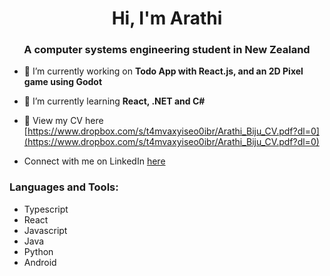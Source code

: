 <h1 align="center">Hi, I'm Arathi</h1>
<h3 align="center">A computer systems engineering student in New Zealand</h3>

- 🔭 I’m currently working on **Todo App with React.js, and an 2D Pixel game using Godot**

- 🌱 I’m currently learning **React, .NET and C#**

- 📄 View my CV here [https://www.dropbox.com/s/t4mvaxyiseo0ibr/Arathi_Biju_CV.pdf?dl=0](https://www.dropbox.com/s/t4mvaxyiseo0ibr/Arathi_Biju_CV.pdf?dl=0)
- Connect with me on LinkedIn [here](https://linkedin.com/in/arathi-biju)

<h3 align="left">Languages and Tools:</h3>

- Typescript
- React
- Javascript
- Java
- Python
- Android
